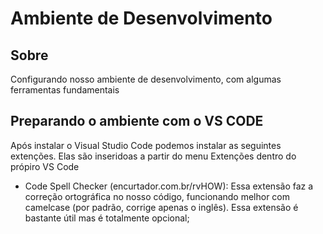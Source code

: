 # Ambiente de Desenvolvimento

## Sobre
Configurando nosso ambiente de desenvolvimento, com algumas ferramentas fundamentais

## Preparando o ambiente com o VS CODE
Após instalar o Visual Studio Code podemos instalar as seguintes extenções. Elas são inseridoas a partir do menu Extenções dentro do própiro VS Code

- Code Spell Checker (encurtador.com.br/rvHOW): Essa extensão faz a correção ortográfica no nosso código, funcionando melhor com camelcase (por padrão, corrige apenas o inglês). Essa extensão é bastante útil mas é totalmente opcional;
